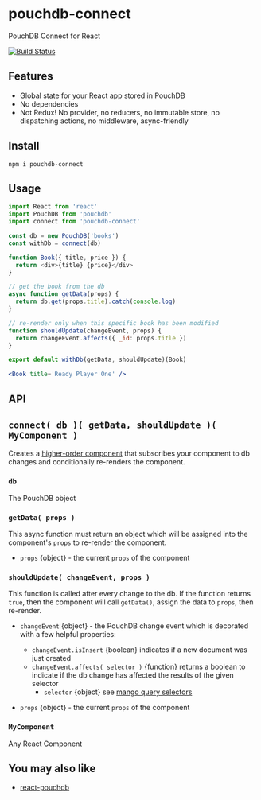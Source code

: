 # pouchdb-connect

PouchDB Connect for React

[![Build Status](https://travis-ci.org/will123195/pouchdb-connect.svg?branch=master)](https://travis-ci.org/will123195/pouchdb-connect)

## Features

- Global state for your React app stored in PouchDB
- No dependencies
- Not Redux! No provider, no reducers, no immutable store, no dispatching actions, no middleware, async-friendly

## Install

```
npm i pouchdb-connect
```

## Usage

```js
import React from 'react'
import PouchDB from 'pouchdb'
import connect from 'pouchdb-connect'

const db = new PouchDB('books')
const withDb = connect(db)

function Book({ title, price }) { 
  return <div>{title} {price}</div>
}

// get the book from the db
async function getData(props) {
  return db.get(props.title).catch(console.log)
}

// re-render only when this specific book has been modified
function shouldUpdate(changeEvent, props) {
  return changeEvent.affects({ _id: props.title })
}

export default withDb(getData, shouldUpdate)(Book)
```

```jsx
<Book title='Ready Player One' />
```

## API

## `connect( db )( getData, shouldUpdate )( MyComponent )`

Creates a [higher-order component](https://reactjs.org/docs/higher-order-components.html) that subscribes your component to db changes and conditionally re-renders the component.

### `db`

The PouchDB object

### `getData( props )`

This async function must return an object which will be assigned into the component's `props` to re-render the component. 

- `props` {object} - the current `props` of the component

### `shouldUpdate( changeEvent, props )`

This function is called after every change to the db. If the function returns `true`, then the component will call `getData()`, assign the data to `props`, then re-render.

- `changeEvent` {object} - the PouchDB change event which is decorated with a few helpful properties:

    - `changeEvent.isInsert` {boolean} indicates if a new document was just created
    - `changeEvent.affects( selector )` {function} returns a boolean to indicate if the db change has affected the results of the given selector 
        - `selector` {object} see [mango query selectors](https://pouchdb.com/guides/mango-queries.html#query-language)

- `props` {object} - the current `props` of the component

### `MyComponent`

Any React Component


## You may also like

- [react-pouchdb](https://github.com/ArnoSaine/react-pouchdb)
